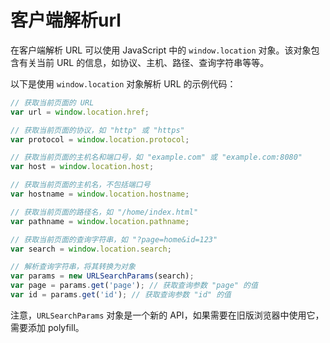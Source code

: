 # 客户端解析url

在客户端解析 URL 可以使用 JavaScript 中的 `window.location` 对象。该对象包含有关当前 URL 的信息，如协议、主机、路径、查询字符串等等。

以下是使用 `window.location` 对象解析 URL 的示例代码：

```javascript
// 获取当前页面的 URL
var url = window.location.href;

// 获取当前页面的协议，如 "http" 或 "https"
var protocol = window.location.protocol;

// 获取当前页面的主机名和端口号，如 "example.com" 或 "example.com:8080"
var host = window.location.host;

// 获取当前页面的主机名，不包括端口号
var hostname = window.location.hostname;

// 获取当前页面的路径名，如 "/home/index.html"
var pathname = window.location.pathname;

// 获取当前页面的查询字符串，如 "?page=home&id=123"
var search = window.location.search;

// 解析查询字符串，将其转换为对象
var params = new URLSearchParams(search);
var page = params.get('page'); // 获取查询参数 "page" 的值
var id = params.get('id'); // 获取查询参数 "id" 的值
```

注意，`URLSearchParams` 对象是一个新的 API，如果需要在旧版浏览器中使用它，需要添加 polyfill。